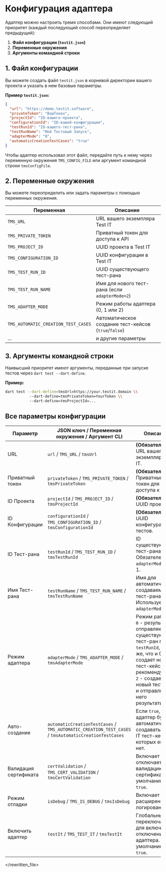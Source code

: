 # Конфигурация адаптера

Адаптер можно настроить тремя способами. Они имеют следующий приоритет (каждый последующий способ переопределяет предыдущий):

1.  **Файл конфигурации (`testit.json`)**
2.  **Переменные окружения**
3.  **Аргументы командной строки**

## 1. Файл конфигурации

Вы можете создать файл `testit.json` в корневой директории вашего проекта и указать в нем базовые параметры.

**Пример `testit.json`:**
```json
{
  "url": "https://demo.testit.software",
  "privateToken": "ВашТокен",
  "projectId": "ID-вашего-проекта",
  "configurationId": "ID-вашей-конфигурации",
  "testRunId": "ID-вашего-тест-рана",
  "testRunName": "Мой Тестовый Запуск",
  "adapterMode": "0",
  "automaticCreationTestCases": "true"
}
```

Чтобы адаптер использовал этот файл, передайте путь к нему через переменную окружения `TMS_CONFIG_FILE` или аргумент командной строки `tmsConfigFile`.

## 2. Переменные окружения

Вы можете переопределить или задать параметры с помощью переменных окружения.

| Переменная | Описание |
| --- | --- |
| `TMS_URL` | URL вашего экземпляра Test IT |
| `TMS_PRIVATE_TOKEN` | Приватный токен для доступа к API |
| `TMS_PROJECT_ID` | UUID проекта в Test IT |
| `TMS_CONFIGURATION_ID` | UUID конфигурации в Test IT |
| `TMS_TEST_RUN_ID` | UUID существующего тест-рана |
| `TMS_TEST_RUN_NAME` | Имя для нового тест-рана (если `adapterMode=2`) |
| `TMS_ADAPTER_MODE` | Режим работы адаптера (0, 1 или 2) |
| `TMS_AUTOMATIC_CREATION_TEST_CASES` | Автоматическое создание тест-кейсов (`true`/`false`) |
| ... | и другие параметры |

## 3. Аргументы командной строки

Наивысший приоритет имеют аргументы, переданные при запуске тестов через `dart test --dart-define`.

**Пример:**
```bash
dart test --dart-define=tmsUrl=https://your.testit.domain \\
           --dart-define=tmsPrivateToken=YourToken \\
           --dart-define=tmsProjectId=...
```

## Все параметры конфигурации

| Параметр | JSON ключ / Переменная окружения / Аргумент CLI | Описание |
|---|---|---|
| URL | `url` / `TMS_URL` / `tmsUrl` | **(Обязательный)** URL вашего экземпляра Test IT. |
| Приватный токен | `privateToken` / `TMS_PRIVATE_TOKEN` / `tmsPrivateToken` | **(Обязательный)** Приватный токен для доступа к API. |
| ID Проекта | `projectId` / `TMS_PROJECT_ID` / `tmsProjectId` | **(Обязательный)** UUID проекта. |
| ID Конфигурации | `configurationId` / `TMS_CONFIGURATION_ID` / `tmsConfigurationId` | **(Обязательный)** UUID конфигурации тестов. |
| ID Тест-рана | `testRunId` / `TMS_TEST_RUN_ID` / `tmsTestRunId` | ID существующего тест-рана. Обязателен для `adapterMode` 0 и 1. |
| Имя Тест-рана | `testRunName` / `TMS_TEST_RUN_NAME` / `tmsTestRunName` | Имя для автоматически создаваемого тест-рана. Используется в `adapterMode` 2. |
| Режим адаптера | `adapterMode` / `TMS_ADAPTER_MODE` / `tmsAdapterMode` | Режим работы: `0` - результаты отправляются в существующий тест-ран по `testRunId`, `1` - то же, что и 0, но создает новые тест-кейсы (не рекомендуется), `2` - создает новый тест-ран и отправляет в него результаты. |
| Авто-создание | `automaticCreationTestCases` / `TMS_AUTOMATIC_CREATION_TEST_CASES` / `tmsAutomaticCreationTestCases` | Если `true`, адаптер будет автоматически создавать в Test IT тест-кейсы, которых еще нет. |
| Валидация сертификата | `certValidation` / `TMS_CERT_VALIDATION` / `tmsCertValidation` | Включает или отключает валидацию SSL-сертификата. По умолчанию `true`. |
| Режим отладки | `isDebug` / `TMS_IS_DEBUG` / `tmsIsDebug` | Включает расширенное логирование. |
| Включить адаптер | `testIt` / `TMS_TEST_IT` / `tmsTestIt` | Глобальный переключатель для включения/отключения адаптера. По умолчанию `true`. |

</rewritten_file> 